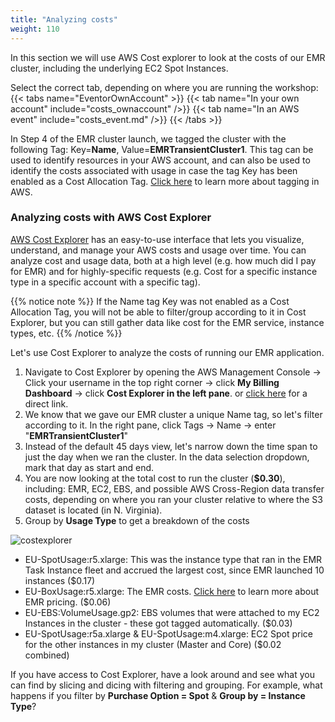 ```yaml
---
title: "Analyzing costs"
weight: 110
---
```


In this section we will use AWS Cost explorer to look at the costs of our EMR cluster, including the underlying EC2 Spot Instances.

Select the correct tab, depending on where you are running the workshop:
{{< tabs name="EventorOwnAccount" >}}
    {{< tab name="In your own account" include="costs_ownaccount" />}}
    {{< tab name="In an AWS event" include="costs_event.md" />}}
{{< /tabs >}}

In Step 4 of the EMR cluster launch, we tagged the cluster with the following Tag: Key=**Name**, Value=**EMRTransientCluster1**. This tag can be used to identify resources in your AWS account, and can also be used to identify the costs associated with usage in case the tag Key has been enabled as a Cost Allocation Tag. [Click here](https://aws.amazon.com/answers/account-management/aws-tagging-strategies/) to learn more about tagging in AWS.


### Analyzing costs with AWS Cost Explorer
[AWS Cost Explorer](https://aws.amazon.com/aws-cost-management/aws-cost-explorer/) has an easy-to-use interface that lets you visualize, understand, and manage your AWS costs and usage over time. You can analyze cost and usage data, both at a high level (e.g. how much did I pay for EMR) and for highly-specific requests (e.g. Cost for a specific instance type in a specific account with a specific tag). 

{{% notice note %}}
If the Name tag Key was not enabled as a Cost Allocation Tag, you will not be able to filter/group according to it in Cost Explorer, but you can still gather data like cost for the EMR service, instance types, etc.
{{% /notice %}}


Let's use Cost Explorer to analyze the costs of running our EMR application.  
1. Navigate to Cost Explorer by opening the AWS Management Console -> Click your username in the top right corner -> click **My Billing Dashboard** -> click **Cost Explorer in the left pane**. or [click here](https://console.aws.amazon.com/billing/home#/costexplorer) for a direct link.  
2. We know that we gave our EMR cluster a unique Name tag, so let's filter according to it. In the right pane, click Tags -> Name -> enter "**EMRTransientCluster1**"  
3. Instead of the default 45 days view, let's narrow down the time span to just the day when we ran the cluster. In the data selection dropdown, mark that day as start and end.  
4. You are now looking at the total cost to run the cluster (**$0.30**), including: EMR, EC2, EBS, and possible AWS Cross-Region data transfer costs, depending on where you ran your cluster relative to where the S3 dataset is located (in N. Virginia).  
5. Group by **Usage Type** to get a breakdown of the costs

![costexplorer](/images/running-emr-spark-apps-on-spot/costexplorer1.png)

* EU-SpotUsage:r5.xlarge: This was the instance type that ran in the EMR Task Instance fleet and accrued the largest cost, since EMR launched 10 instances ($0.17)  
* EU-BoxUsage:r5.xlarge: The EMR costs. [Click here](https://aws.amazon.com/emr/pricing/) to learn more about EMR pricing. ($0.06)  
* EU-EBS:VolumeUsage.gp2: EBS volumes that were attached to my EC2 Instances in the cluster - these got tagged automatically. ($0.03)  
* EU-SpotUsage:r5a.xlarge & EU-SpotUsage:m4.xlarge: EC2 Spot price for the other instances in my cluster (Master and Core) ($0.02 combined)  

If you have access to Cost Explorer, have a look around and see what you can find by slicing and dicing with filtering and grouping. For example, what happens if you filter by **Purchase Option = Spot** & **Group by = Instance Type**?


